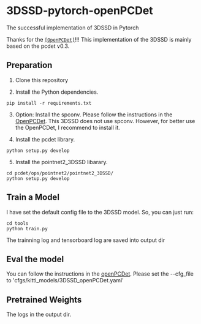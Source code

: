 # 3DSSD-pytorch-openPCDet
The successful implementation of 3DSSD in Pytorch

Thanks for the [`[OpenPCDet]`](https://github.com/open-mmlab/OpenPCDet)!!!
This implementation of the 3DSSD is mainly based on the pcdet v0.3.

## Preparation
1. Clone this repository

2. Install the Python dependencies.
```
pip install -r requirements.txt
```

3. Option: Install the spconv. Please follow the instructions in the [OpenPCDet](https://github.com/open-mmlab/OpenPCDet/blob/master/docs/INSTALL.md).  This 3DSSD does not use spconv. However, for better use the OpenPCDet, I recommend to install it.

4. Install the pcdet library.
```
python setup.py develop
```

5. Install the pointnet2_3DSSD libarary.
```
cd pcdet/ops/pointnet2/pointnet2_3DSSD/
python setup.py develop
```

## Train a Model

I have set the default config file to the 3DSSD model. So, you can just run:
```
cd tools
python train.py
```

The trainning log and tensorboard log are saved into output dir

## Eval the model
You can follow the instructions in the [openPCDet](https://github.com/open-mmlab/OpenPCDet/blob/master/docs/GETTING_STARTED.md). Please set the --cfg_file to 'cfgs/kitti_models/3DSSD_openPCDet.yaml'

## Pretrained Weights
The logs in the output dir.

